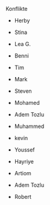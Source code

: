  Konflikte


- Herby
- Stina
- Lea G. 
- Benni
- Tim
- Mark 
- Steven
- Mohamed
- Adem Tozlu


- Muhammed
- kevin
- Youssef
- Hayriye
- Artiom
- Adem Tozlu
- Robert

